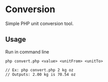 # Conversion

Simple PHP unit conversion tool.

## Usage

Run in command line

```
php convert.php <value> <unitFrom> <unitTo>

// Ex: php convert.php 2 kg oz
// Outputs: 2.00 kg is 70.54 oz
```
